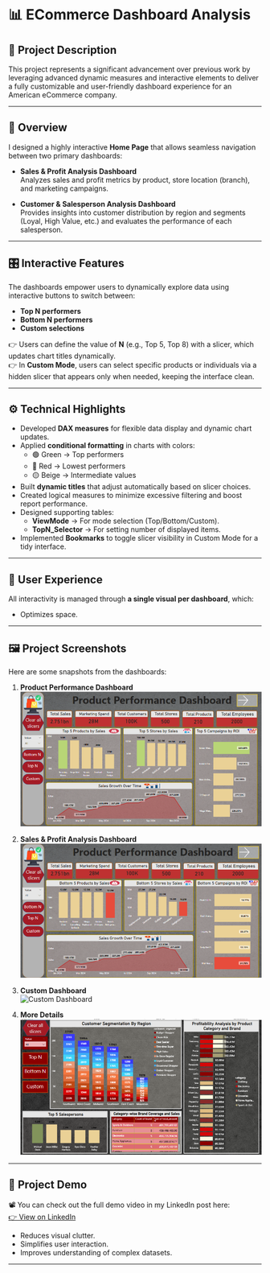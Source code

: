 # 📊 ECommerce Dashboard Analysis

## 📝 Project Description
This project represents a significant advancement over previous work by leveraging advanced dynamic measures and interactive elements to deliver a fully customizable and user-friendly dashboard experience for an American eCommerce company.

---

## 🔎 Overview
I designed a highly interactive **Home Page** that allows seamless navigation between two primary dashboards:

- **Sales & Profit Analysis Dashboard**  
  Analyzes sales and profit metrics by product, store location (branch), and marketing campaigns.

- **Customer & Salesperson Analysis Dashboard**  
  Provides insights into customer distribution by region and segments (Loyal, High Value, etc.) and evaluates the performance of each salesperson.

---

## 🎛 Interactive Features
The dashboards empower users to dynamically explore data using interactive buttons to switch between:

- **Top N performers**
- **Bottom N performers**
- **Custom selections**

👉 Users can define the value of **N** (e.g., Top 5, Top 8) with a slicer, which updates chart titles dynamically.  
👉 In **Custom Mode**, users can select specific products or individuals via a hidden slicer that appears only when needed, keeping the interface clean.

---

## ⚙️ Technical Highlights
- Developed **DAX measures** for flexible data display and dynamic chart updates.  
- Applied **conditional formatting** in charts with colors:  
  - 🟢 Green → Top performers  
  - 🔴 Red → Lowest performers  
  - 🟡 Beige → Intermediate values  
- Built **dynamic titles** that adjust automatically based on slicer choices.  
- Created logical measures to minimize excessive filtering and boost report performance.  
- Designed supporting tables:  
  - **ViewMode** → For mode selection (Top/Bottom/Custom).  
  - **TopN_Selector** → For setting number of displayed items.  
- Implemented **Bookmarks** to toggle slicer visibility in Custom Mode for a tidy interface.  

---

## 👤 User Experience
All interactivity is managed through **a single visual per dashboard**, which:  
- Optimizes space.  

---

## 🖼️ Project Screenshots

Here are some snapshots from the dashboards:

1. **Product Performance Dashboard**  
   ![Top Product Performance Dashboard](Dashboard_Screenshots/top_N_Dash_1.png)

2. **Sales & Profit Analysis Dashboard**  
   ![Lowest Product Performance Dashboard](Dashboard_Screenshots/bottom_N.png)

3. **Custom Dashboard**  
   ![Custom Dashboard](Dashboard_Screenshotscustom_dash.png)
   
4. **More Details**
   ![Second Dashboard](Dashboard_Screenshots/dash_2.png)

---

## 🔗 Project Demo
📽️ You can check out the full demo video in my LinkedIn post here:  
[👉 View on LinkedIn](https://www.linkedin.com/posts/mohamed-hatem-921936258_powerbi-dataanalytics-businessintelligence-activity-7354752358016282624-PCKM?utm_source=share&utm_medium=member_desktop&rcm=ACoAAD9_jKkBtFrvtFfLdIMcI-yI7XX-qpdHQdM)

- Reduces visual clutter.  
- Simplifies user interaction.  
- Improves understanding of complex datasets.  

---
